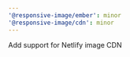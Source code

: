 ```yaml
---
'@responsive-image/ember': minor
'@responsive-image/cdn': minor
---
```


Add support for Netlify image CDN
